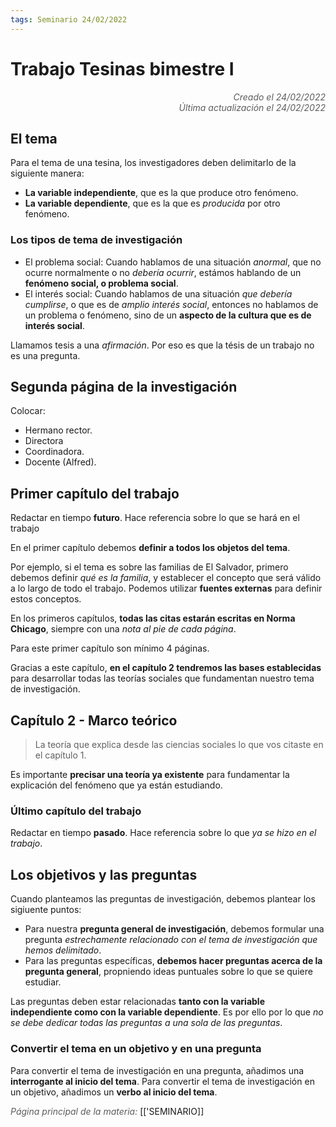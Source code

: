 ```yaml
---
tags: Seminario 24/02/2022
---
```


# Trabajo Tesinas bimestre I
<div style="text-align: right; opacity: 0.7; font-style: italic;">Creado el 24/02/2022</div>
<div style="text-align: right; opacity: 0.7; font-style: italic;">Última actualización el 24/02/2022</div>

## El tema 

Para el tema de una tesina, los investigadores deben delimitarlo de la siguiente manera:

- **La variable independiente**, que es la que produce otro fenómeno.
- **La variable dependiente**, que es la que es *producida* por otro fenómeno.


### Los tipos de tema de investigación

- El problema social: Cuando hablamos de una situación *anormal*, que no ocurre normalmente o no *debería ocurrir*, estámos hablando de un **fenómeno social, o problema social**.
- El interés social: Cuando hablamos de una situación *que debería cumplirse*, o que es de *amplio interés social*, entonces no hablamos de un problema o fenómeno, sino de un **aspecto de la cultura que es de interés social**.

Llamamos tesis a una *afirmación*. Por eso es que la tésis de un trabajo no es una pregunta.

## Segunda página de la investigación

Colocar:

- Hermano rector.
- Directora
- Coordinadora.
- Docente (Alfred).

## Primer capítulo del trabajo

Redactar en tiempo **futuro**. Hace referencia sobre lo que se hará en el trabajo

En el primer capítulo debemos **definir a todos los objetos del tema**.

Por ejemplo, si el tema es sobre las familias de El Salvador, primero debemos definir *qué es la familia*, y establecer el concepto que será válido a lo largo de todo el trabajo.
Podemos utilizar **fuentes externas** para definir estos conceptos.

En los primeros capítulos, **todas las citas estarán escritas en Norma Chicago**, siempre con una *nota al pie de cada página*.

Para este primer capítulo son mínimo 4 páginas.

Gracias a este capítulo, **en el capítulo 2 tendremos las bases establecidas** para desarrollar todas las teorías sociales que fundamentan nuestro tema de investigación.

## Capítulo 2 - Marco teórico

> La teoría que explica desde las ciencias sociales lo que vos citaste en el capítulo 1.

Es importante **precisar una teoría ya existente** para fundamentar la explicación del fenómeno que ya están estudiando.

### Último capítulo del trabajo

Redactar en tiempo **pasado**. Hace referencia sobre lo que *ya se hizo en el trabajo*.

## Los objetivos y las preguntas

Cuando planteamos las preguntas de investigación, debemos plantear los sigiuente puntos:

- Para nuestra **pregunta general de investigación**, debemos formular una pregunta *estrechamente relacionado con el tema de investigación que hemos delimitado*.
- Para las preguntas específicas, **debemos hacer preguntas acerca de la pregunta general**, propniendo ideas puntuales sobre lo que se quiere estudiar.

Las preguntas deben estar relacionadas **tanto con la variable independiente como con la variable dependiente**. Es por ello por lo que *no se debe dedicar todas las preguntas a una sola de las preguntas*.

### Convertir el tema en un objetivo y en una pregunta

Para convertir el tema de investigación en una pregunta, añadimos una **interrogante al inicio del tema**.
Para convertir el tema de investigación en un objetivo, añadimos un **verbo al inicio del tema**.

<span style="opacity: 0.7; font-style: italic;">Página principal de la materia:</span> [['SEMINARIO]]